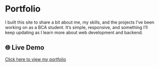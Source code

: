 # Portfolio
I built this site to share a bit about me, my skills, and the projects I’ve been working on as a BCA student. It’s simple, responsive, and something I’ll keep updating as I learn more about web development and backend.
## 🌐 Live Demo
[Click here to view my portfolio](https://akshay-dev47.github.io/Portfolio/)
